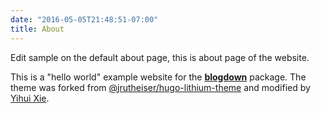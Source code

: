 ```yaml
---
date: "2016-05-05T21:48:51-07:00"
title: About
---
```


Edit sample on the default about page, this is about page of the website.

This is a "hello world" example website for the [**blogdown**](https://github.com/rstudio/blogdown) package. The theme was forked from [@jrutheiser/hugo-lithium-theme](https://github.com/jrutheiser/hugo-lithium-theme) and modified by [Yihui Xie](https://github.com/yihui/hugo-lithium).
